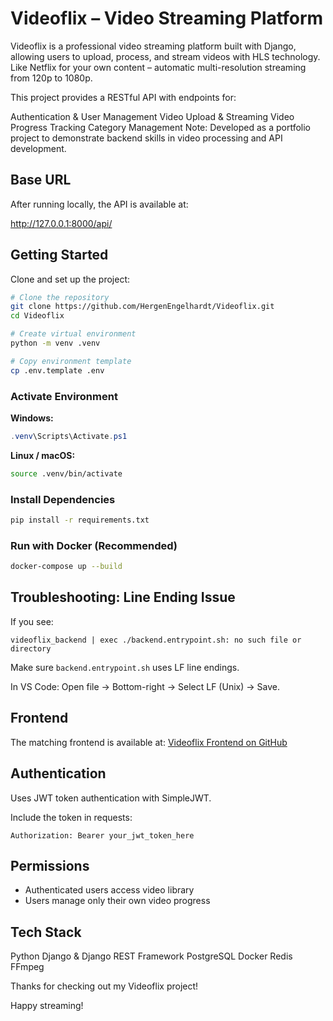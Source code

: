 # Videoflix – Video Streaming Platform

Videoflix is a professional video streaming platform built with Django, allowing users to upload, process, and stream videos with HLS technology. Like Netflix for your own content – automatic multi-resolution streaming from 120p to 1080p.

This project provides a RESTful API with endpoints for:

Authentication & User Management
Video Upload & Streaming
Video Progress Tracking
Category Management
Note: Developed as a portfolio project to demonstrate backend skills in video processing and API development.

## Base URL
After running locally, the API is available at:

http://127.0.0.1:8000/api/

## Getting Started

Clone and set up the project:

```bash
# Clone the repository
git clone https://github.com/HergenEngelhardt/Videoflix.git
cd Videoflix

# Create virtual environment
python -m venv .venv

# Copy environment template
cp .env.template .env
```

### Activate Environment
**Windows:**
```powershell
.venv\Scripts\Activate.ps1
```

**Linux / macOS:**
```bash
source .venv/bin/activate
```

### Install Dependencies
```bash
pip install -r requirements.txt
```

### Run with Docker (Recommended)
```bash
docker-compose up --build
```

## Troubleshooting: Line Ending Issue
If you see:
```
videoflix_backend | exec ./backend.entrypoint.sh: no such file or directory
```

Make sure `backend.entrypoint.sh` uses LF line endings.

In VS Code: Open file → Bottom-right → Select LF (Unix) → Save.

## Frontend
The matching frontend is available at:
[Videoflix Frontend on GitHub](https://github.com/Developer-Akademie-Backendkurs/project.Videoflix)

## Authentication
Uses JWT token authentication with SimpleJWT.

Include the token in requests:
```
Authorization: Bearer your_jwt_token_here
```

## Permissions
- Authenticated users access video library
- Users manage only their own video progress

## Tech Stack
Python
Django & Django REST Framework
PostgreSQL
Docker
Redis
FFmpeg

Thanks for checking out my Videoflix project!

Happy streaming!